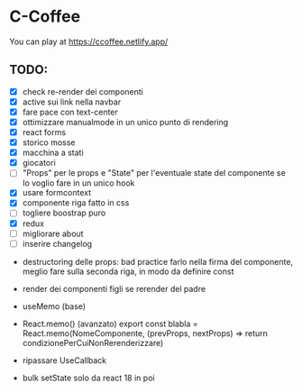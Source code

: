 # C-Coffee

You can play at https://ccoffee.netlify.app/

## TODO:

- [x] check re-render dei componenti
- [x] active sui link nella navbar
- [x] fare pace con text-center
- [x] ottimizzare manualmode in un unico punto di rendering
- [x] react forms
- [x] storico mosse
- [x] macchina a stati
- [x] giocatori
- [ ] "<NomeComponente>Props" per le props e "<NomeComponente>State" per l'eventuale state del componente se lo voglio fare in un unico hook
- [x] usare formcontext
- [x] componente riga fatto in css
- [ ] togliere boostrap puro
- [x] redux
- [ ] migliorare about
- [ ] inserire changelog

- destructoring delle props:
  bad practice farlo nella firma del componente, meglio fare sulla seconda riga, in modo da definire const

- render dei componenti figli se rerender del padre

- useMemo (base)
- React.memo() (avanzato)
  export const blabla = React.memo(NomeComponente, (prevProps, nextProps) => return condizionePerCuiNonRerenderizzare)

- ripassare UseCallback

- bulk setState solo da react 18 in poi
